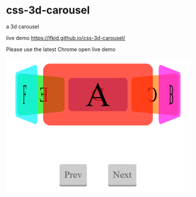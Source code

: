 # css-3d-carousel


a 3d carousel

live demo https://lfkid.github.io/css-3d-carousel/

Please use the latest Chrome open live demo

![](./assets/css-3d-carousel.png)
